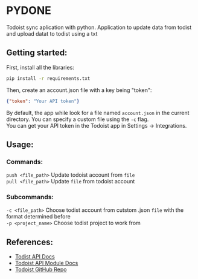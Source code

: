 # PYDONE
Todoist sync aplication with python. Application to update data from todist and upload datat to todist using a txt

## Getting started:
First, install all the libraries:  
```bash
pip install -r requirements.txt
``` 
Then, create an account.json file with a key being "token":  
```json 
{"token": "Your API token"}
```
By default, the app while look for a file named `account.json` in the current directory. You can 
specify a custom file using the `-c` flag.  
You can get your API token in the Todoist app in Settings -> Integrations.


## Usage:
### Commands:
`push <file_path>` Update todoist account from `file`  
`pull <file_path>` Update `file` from todoist account  

### Subcommands:
`-c <file_path>` Choose todist account from cutstom .json `file` with the format determined before  
`-p <project_name>` Choose todist project to work from  

## References:
- [Todist API Docs](https://developer.todoist.com/sync/v8/#get-all-projects)  
- [Todoist API Module Docs](https://todoist-python.readthedocs.io/en/latest/)  
- [Todoist GitHub Repo](https://github.com/doist/todoist-python)  